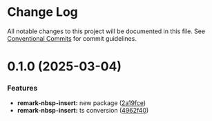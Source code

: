 # Change Log

All notable changes to this project will be documented in this file.
See [Conventional Commits](https://conventionalcommits.org) for commit guidelines.

# 0.1.0 (2025-03-04)

### Features

- **remark-nbsp-insert:** new package ([2a19fce](https://github.com/adaltas/remark-gatsby-plugins/commit/2a19fce8d8e73a354680fbeb80e26ec91ade06ba))
- **remark-nbsp-insert:** ts conversion ([4962f40](https://github.com/adaltas/remark-gatsby-plugins/commit/4962f404c72be68f4b56aa0c583a1c032672f842))
